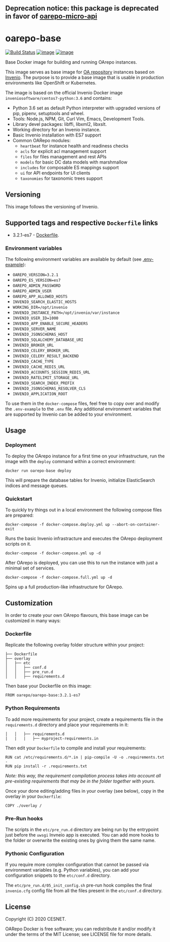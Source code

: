 ## Deprecation notice: this package is deprecated in favor of [oarepo-micro-api](https://github.com/oarepo/oarepo-micro-api)

# oarepo-base
[![Build Status](https://travis-ci.org/oarepo/oarepo-base.svg?branch=master)](https://travis-ci.org/oarepo/oarepo-base) [![image](https://img.shields.io/docker/automated/oarepo/oarepo-base.svg)](https://hub.docker.com/r/oarepo/oarepo-base/) [![image](https://img.shields.io/docker/build/oarepo/oarepo-base.svg)](https://hub.docker.com/r/oarepo/oarepo-base/builds/)

Base Docker image for building and running OArepo instances.

This image serves as base image for [OA repository](https://github.com/oarepo) instances based on [Invenio](https://github.com/inveniosoftware/invenio). The purpose is to provide a base image that is usable in production environments like OpenShift or Kubernetes.

The image is based on the official Invenio Docker image ``inveniosoftware/centos7-python:3.6`` and contains:

- Python 3.6 set as default Python interpreter with upgraded versions of pip, pipenv, setuptools and wheel.
- Tools: Node.js, NPM, Git, Curl Vim, Emacs, Development Tools.
- Library devel packages: libffi, libxml2, libxslt.
- Working directory for an Invenio instance.
- Basic Invenio installation with ES7 support
- Common OARepo modules:
    * `heartbeat` for instance health and readiness checks
    * `acls` for explicit acl management support
    * `files` for files management and rest APIs
    * `models` for basic DC data models with marshmallow
    * `includes` for composable ES mappings support
    * `ui` for API endpoints for UI clients
    * `taxonomies` for taxonomic trees support

## Versioning

This image follows the versioning of Invenio.

## Supported tags and respective ``Dockerfile`` links

* 3.2.1-es7 - [Dockerfile](https://github.com/oarepo/oarepo-base/blob/master/3.2.1/es7/Dockerfile).

### Environment variables

The following environment variables are available by default (see [.env-example](https://github.com/oarepo/oarepo-base/blob/master/.env-example)):

- ``OAREPO_VERSION=3.2.1``
- ``OAREPO_ES_VERSION=es7``
- ``OAREPO_ADMIN_PASSWORD``
- ``OAREPO_ADMIN_USER``
- ``OAREPO_APP_ALLOWED_HOSTS``
- ``INVENIO_SEARCH_ELASTIC_HOSTS``
- ``WORKING_DIR=/opt/invenio``
- ``INVENIO_INSTANCE_PATH=/opt/invenio/var/instance``
- ``INVENIO_USER_ID=1000``
- ``INVENIO_APP_ENABLE_SECURE_HEADERS``
- ``INVENIO_SERVER_NAME``
- ``INVENIO_JSONSCHEMAS_HOST``
- ``INVENIO_SQLALCHEMY_DATABASE_URI``
- ``INVENIO_BROKER_URL``
- ``INVENIO_CELERY_BROKER_URL``
- ``INVENIO_CELERY_RESULT_BACKEND``
- ``INVENIO_CACHE_TYPE``
- ``INVENIO_CACHE_REDIS_URL``
- ``INVENIO_ACCOUNTS_SESSION_REDIS_URL``
- ``INVENIO_RATELIMIT_STORAGE_URL``
- ``INVENIO_SEARCH_INDEX_PREFIX``
- ``INVENIO_JSONSCHEMAS_RESOLVER_CLS``
- ``INVENIO_APPLICATION_ROOT``

To use them in the `docker-compose` files, feel free to copy over and modify the `.env-example` to the `.env` file.
Any additional environment variables that are supported by Invenio can be added to your environment.

## Usage

### Deployment

To deploy the OArepo instance for a first time on your infrastructure, run the
image with the `deploy` command within a correct environment:

```
docker run oarepo-base deploy
```

This will prepare the database tables for Invenio, initialize ElasticSearch indices and
message queues.

### Quickstart

To quickly try things out in a local environment the following compose files are prepared:

```
docker-compose -f docker-compose.deploy.yml up --abort-on-container-exit
```
Runs the basic Invenio infrastracture and executes the OArepo deployment scripts on it.

```
docker-compose -f docker-compose.yml up -d
```
After OArepo is deployed, you can use this to run the instance with just a minimal set of services.

```
docker-compose -f docker-compose.full.yml up -d
```
Spins up a full production-like infrastructure for OArepo. 

## Customization

In order to create your own OArepo flavours, this base image can be customized in many ways:

### Dockerfile

Replicate the following overlay folder structure within your project:
```
├── Dockerfile
├── overlay
│   ├── etc
│   │   ├── conf.d
│   │   ├── pre_run.d
│   │   ├── requirements.d
```

Then base your Dockerfile on this image:
```
FROM oarepo/oarepo-base:3.2.1-es7
```

### Python Requirements

To add more requirements for your project, create a requirements file in the `requirements.d` directory and
place your requirements in it:
```
│   │   ├── requirements.d
|   |   |   ├── myproject-requirements.in
```

Then edit your `Dockerfile` to compile and install your requirements:
```
RUN cat /etc/requirements.d/*.in | pip-compile -U -o .requirements.txt -
RUN pip install -r .requirements.txt
```
_Note: this way, the requirement compilation process takes into account all pre-existing requirements that
may be in the folder together with yours._

Once your done editing/adding files in your overlay (see below), copy in the overlay
in your `Dockerfile`:
```
COPY ./overlay /
```

### Pre-Run hooks

The scripts in the `etc/pre_run.d` directory are being run by the entrypoint just before the `uwsgi` Invneio app
is executed. You can add more hooks to the folder or overwrite the existing ones by
giving them the same name.

### Pythonic Configuration

If you require more complex configuration that cannot be passed via environment
variables (e.g. Python variables), you can add your configuration snippets
to the `etc/conf.d` directory.

The `etc/pre_run.d/05_init_config.sh` pre-run hook compiles the final `invenio.cfg`
config file from all the files present in the `etc/conf.d` directory.


## License

Copyright (C) 2020 CESNET.

OARepo Docker is free software; you can redistribute it and/or modify it
under the terms of the MIT License; see LICENSE file for more details.
